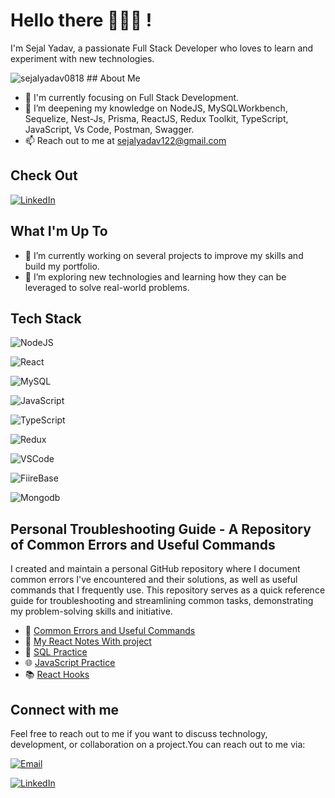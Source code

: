 #  Hello there 👩🏻‍💻 !

I'm Sejal Yadav, a passionate Full Stack Developer who loves to learn and experiment with new technologies.


  <img src="https://komarev.com/ghpvc/?username=sejalyadav0818&label=Profile%20views&color=0e75b6&style=flat" alt="sejalyadav0818" /> 
## About Me

- 🎯 I'm currently focusing on Full Stack Development.
- 🧠 I’m deepening my knowledge on NodeJS, MySQLWorkbench, Sequelize, Nest-Js, Prisma, ReactJS, Redux Toolkit, TypeScript, JavaScript, Vs Code, Postman, Swagger.
- 📫 Reach out to me at sejalyadav122@gmail.com

## Check Out 
[![LinkedIn](https://img.icons8.com/fluent/48/000000/linkedin.png "LinkedIn")](https://www.linkedin.com/in/sejal-y-80988b1bb/)

## What I'm Up To

- 🔭 I’m currently working on several projects to improve my skills and build my portfolio.
- 🌱 I’m exploring new technologies and learning how they can be leveraged to solve real-world problems.

## Tech Stack

![NodeJS](https://img.icons8.com/color/48/000000/nodejs.png "NodeJS")  

![React](https://img.icons8.com/color/48/000000/react-native.png "React") 

![MySQL](https://img.icons8.com/color/48/000000/mysql-logo.png "MySQL") 

![JavaScript](https://img.icons8.com/color/48/000000/javascript.png "JavaScript") 

![TypeScript](https://img.icons8.com/color/48/000000/typescript.png "TypeScript") 

![Redux](https://img.icons8.com/color/48/000000/redux.png "Redux") 

![VSCode](https://img.icons8.com/color/48/000000/visual-studio-code-2019.png "VSCode")

![FiireBase](https://img.icons8.com/color/48/000000/firebase.png "firebase")

![Mongodb](https://img.icons8.com/color/48/000000/mongodb.png "mongodb")


## Personal Troubleshooting Guide - A Repository of Common Errors and Useful Commands

I created and maintain a personal GitHub repository where I document common errors I've encountered and their solutions, as well as useful commands that I frequently use. This repository serves as a quick reference guide for troubleshooting and streamlining common tasks, demonstrating my problem-solving skills and initiative.

- 📝 [Common Errors and Useful Commands](https://github.com/sejalyadav0818/notes)
- 📝 [My React Notes With project ](https://www.linkedin.com/posts/activity-7119326543914369024-45Pb?utm_source=share&utm_medium=member_desktop)
- 💾 [SQL Practice](https://github.com/sejalyadav0818/SQL-practice)
- 🌐 [JavaScript Practice](https://github.com/sejalyadav0818/JS-practice)
- 📚 [React Hooks](https://github.com/sejalyadav0818/React-Hooks)

## Connect with me

Feel free to reach out to me if you want to discuss technology, development, or collaboration on a project.You can reach out to me via:

[![Email](https://img.icons8.com/fluent/48/000000/email.png "Email")](mailto:sejalyadav122@example.com)

[![LinkedIn](https://img.icons8.com/fluent/48/000000/linkedin.png "LinkedIn")](https://www.linkedin.com/in/sejal-y-80988b1bb/)
